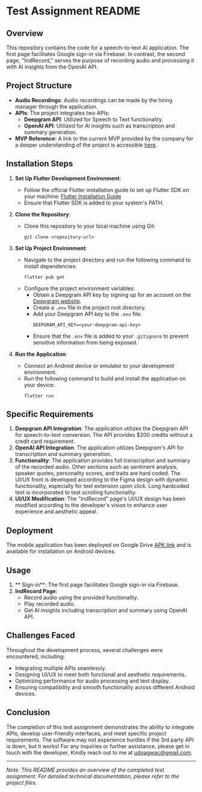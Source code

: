# Test Assignment README

## Overview

This repository contains the code for a speech-to-text AI application. The first page facilitates Google sign-in via Firebase. In contrast, the second page, "IndRecord," serves the purpose of recording audio and processing it with AI insights from the OpenAI API.

## Project Structure

- **Audio Recordings**: Audio recordings can be made by the hiring manager through the application.
- **APIs**: The project integrates two APIs:
  - **Deepgram API**: Utilized for Speech to Text functionality.
  - **OpenAI API**: Utilized for AI insights such as transcription and summary generation.
- **MVP Reference**: A link to the current MVP provided by the company for a deeper understanding of the project is accessible [here](https://1drv.ms/f/s!AlpJiFHTWG8ijT1-_Do-ylWF04fQ).

## Installation Steps

1. **Set Up Flutter Development Environment**:

   - Follow the official Flutter installation guide to set up Flutter SDK on your machine: [Flutter Installation Guide](https://flutter.dev/docs/get-started/install)
   - Ensure that Flutter SDK is added to your system's PATH.

2. **Clone the Repository**:

   - Clone this repository to your local machine using Git:
     ```
     git clone <repository-url>
     ```

3. **Set Up Project Environment**:

   - Navigate to the project directory and run the following command to install dependencies:
     ```
     flutter pub get
     ```
   - Configure the project environment variables:
     - Obtain a Deepgram API key by signing up for an account on the [Deepgram website](https://www.deepgram.com/).
     - Create a `.env` file in the project root directory.
     - Add your Deepgram API key to the `.env` file:
       ```
       DEEPGRAM_API_KEY=<your-deepgram-api-key>
       ```
     - Ensure that the `.env` file is added to your `.gitignore` to prevent sensitive information from being exposed.

4. **Run the Application**:
   - Connect an Android device or emulator to your development environment.
   - Run the following command to build and install the application on your device:
     ```
     flutter run
     ```

## Specific Requirements

1. **Deepgram API Integration**: The application utilizes the Deepgram API for speech-to-text conversion. The API provides $200 credits without a credit card requirement.
2. **OpenAI API Integration**: The application utilizes Deepgram's API for transcription and summary generation.
3. **Functionality**: The application provides full transcription and summary of the recorded audio. Other sections such as sentiment analysis, speaker quotes, personality scores, and traits are hard coded. The UI/UX front is developed according to the Figma design with dynamic functionality, especially for text extension upon click. Long hardcoded text is incorporated to test scrolling functionality.
4. **UI/UX Modification**: The "IndRecord" page's UI/UX design has been modified according to the developer's vision to enhance user experience and aesthetic appeal.

## Deployment

The mobile application has been deployed on Google Drive [APK link](https://drive.google.com/file/d/1oh-loSQWCrwU4j1FqVpKe9nuKYS02nMY/view?usp=sharing) and is available for installation on Android devices. 

## Usage

1. ** Sign-in**: The first page facilitates Google sign-in via Firebase.
2. **IndRecord Page**:
   - Record audio using the provided functionality.
   - Play recorded audio.
   - Get AI insights including transcription and summary using OpenAI API.

## Challenges Faced

Throughout the development process, several challenges were encountered, including:

- Integrating multiple APIs seamlessly.
- Designing UI/UX to meet both functional and aesthetic requirements.
- Optimizing performance for audio processing and text display.
- Ensuring compatibility and smooth functionality across different Android devices.

## Conclusion

The completion of this test assignment demonstrates the ability to integrate APIs, develop user-friendly interfaces, and meet specific project requirements. The software may not experience hurdles if the 3rd party API is down, but it works! For any inquiries or further assistance, please get in touch with the developer, Kindly reach out to me at [udoagwac@gmail.com](udoagwac@gmail.com).

---

_Note: This README provides an overview of the completed test assignment. For detailed technical documentation, please refer to the project files._
